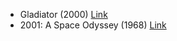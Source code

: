 - Gladiator (2000) [Link](https://www.imdb.com/title/tt0172495/?ref_=fn_al_tt_1)
- 2001: A Space Odyssey (1968) [Link](https://www.imdb.com/title/tt0062622/?ref_=nv_sr_srsg_0)
